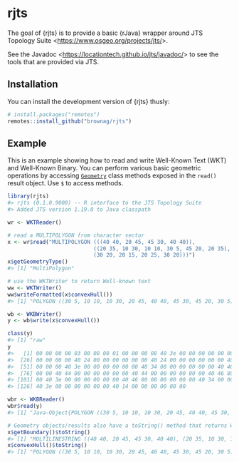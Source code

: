 
<!-- README.md is generated from README.Rmd. Please edit that file -->

# rjts

<!-- badges: start -->
<!-- badges: end -->

The goal of {rjts} is to provide a basic {rJava} wrapper around JTS
Topology Suite \<<https://www.osgeo.org/projects/jts/>\>.

See the Javadoc \<<https://locationtech.github.io/jts/javadoc/>\> to see
the tools that are provided via JTS.

## Installation

You can install the development version of {rjts} thusly:

``` r
# install.packages("remotes")
remotes::install_github("brownag/rjts")
```

## Example

This is an example showing how to read and write Well-Known Text (WKT)
and Well-Known Binary. You can perform various basic geometric
operations by accessing
[`Geometry`](https://locationtech.github.io/jts/javadoc/org/locationtech/jts/geom/Geometry.html)
class methods exposed in the `read()` result object. Use `$` to access
methods.

``` r
library(rjts)
#> rjts (0.1.0.9000) -- R interface to the JTS Topology Suite
#> Added JTS version 1.19.0 to Java classpath

wr <- WKTReader()

# read a MULTIPOLYGON from character vector
x <- wr$read("MULTIPOLYGON (((40 40, 20 45, 45 30, 40 40)),
                           ((20 35, 10 30, 10 10, 30 5, 45 20, 20 35),
                           (30 20, 20 15, 20 25, 30 20)))")
x$getGeometryType()
#> [1] "MultiPolygon"

# use the WKTWriter to return Well-known text
ww <- WKTWriter()
ww$writeFormatted(x$convexHull())
#> [1] "POLYGON ((30 5, 10 10, 10 30, 20 45, 40 40, 45 30, 45 20, 30 5))"

wb <- WKBWriter()
y <- wb$write(x$convexHull())

class(y)
#> [1] "raw"
y
#>   [1] 00 00 00 00 03 00 00 00 01 00 00 00 08 40 3e 00 00 00 00 00 00 40 14 00 00
#>  [26] 00 00 00 00 40 24 00 00 00 00 00 00 40 24 00 00 00 00 00 00 40 24 00 00 00
#>  [51] 00 00 00 40 3e 00 00 00 00 00 00 40 34 00 00 00 00 00 00 40 46 80 00 00 00
#>  [76] 00 00 40 44 00 00 00 00 00 00 40 44 00 00 00 00 00 00 40 46 80 00 00 00 00
#> [101] 00 40 3e 00 00 00 00 00 00 40 46 80 00 00 00 00 00 40 34 00 00 00 00 00 00
#> [126] 40 3e 00 00 00 00 00 00 40 14 00 00 00 00 00 00

wbr <- WKBReader()
wbr$read(y)
#> [1] "Java-Object{POLYGON ((30 5, 10 10, 10 30, 20 45, 40 40, 45 30, 45 20, 30 5))}"

# Geometry objects/results also have a toString() method that returns WKT
x$getBoundary()$toString()
#> [1] "MULTILINESTRING ((40 40, 20 45, 45 30, 40 40), (20 35, 10 30, 10 10, 30 5, 45 20, 20 35), (30 20, 20 15, 20 25, 30 20))"
x$convexHull()$toString()
#> [1] "POLYGON ((30 5, 10 10, 10 30, 20 45, 40 40, 45 30, 45 20, 30 5))"
```
